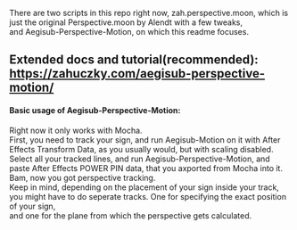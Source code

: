 There are two scripts in this repo right now, zah.perspective.moon, which is just the original Perspective.moon by Alendt with a few tweaks, <br>and Aegisub-Perspective-Motion, on which this readme focuses.

## Extended docs and tutorial(recommended): https://zahuczky.com/aegisub-perspective-motion/

#### Basic usage of Aegisub-Perspective-Motion:<br>

Right now it only works with Mocha.<br>
First, you need to track your sign, and run Aegisub-Motion on it with After Effects Transform Data, as you usually would, but with scaling disabled.<br>
Select all your tracked lines, and run Aegisub-Perspective-Motion, and paste After Effects POWER PIN data, that you axported from Mocha into it.<br>
Bam, now you got perspective tracking.<br>
Keep in mind, depending on the placement of your sign inside your track, you might have to do seperate tracks. One for specifying the exact position of your sign,<br>
and one for the plane from which the perspective gets calculated. 
